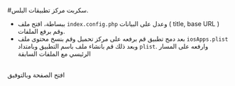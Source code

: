 #سكربت مركز تطبيقات البلس.
- ببساطة، افتح ملف <code>index.config.php</code> وعدل على البيانات ( title, base URL ) وقم برفع الملفات.
- بعد دمج تطبيق قم برفعه على مركز تحميل وقم بنسخ محتوى ملف <code>iosApps.plist</code> وبعد ذلك قم بانشاء ملف باسم التطبيق وبامتداد <code>plist</code>. وارفعه على المسار الرئيسي مع الملفات السابقة<br><br>

افتح الصفحة وبالتوفيق